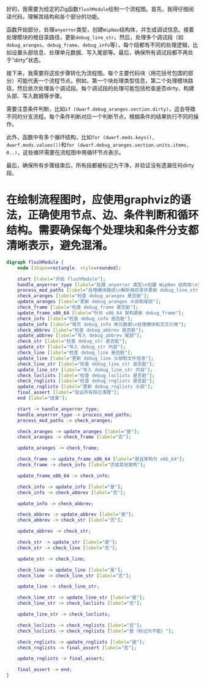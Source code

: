好的，我需要为给定的Zig函数`flushModule`绘制一个流程图。首先，我得仔细阅读代码，理解其结构和各个部分的功能。

函数开始部分，处理`anyerror`类型，创建`WipNav`结构体，并生成调试信息。接着处理模块的根目录路径，更新`debug_line_str`。然后，处理多个调试段（如`debug_aranges`、`debug_frame`、`debug_info`等），每个段都有不同的处理逻辑，比如设置头部信息、处理单元数据、写入尾部等。最后，确保所有调试段都不再处于“dirty”状态。

接下来，我需要将这些步骤转化为流程图。每个主要代码块（用花括号包围的部分）可能代表一个流程节点。例如，第一个块处理类型信息，第二个处理模块路径，然后依次处理各个调试段。每个调试段的处理可能包括检查是否dirty、构建头部、写入数据等步骤。

需要注意条件判断，比如`if (dwarf.debug_aranges.section.dirty)`，这会导致不同的分支流程。每个条件判断对应一个判断节点，根据条件的结果执行不同的操作。

此外，函数中有多个循环结构，比如`for (dwarf.mods.keys(), dwarf.mods.values())`和`for (dwarf.debug_aranges.section.units.items, 0..)`，这些循环需要在流程图中用循环节点表示。

最后，确保所有步骤结束后，所有段都被标记为干净，并验证没有遗漏任何dirty段。

在绘制流程图时，应使用graphviz的语法，正确使用节点、边、条件判断和循环结构。需要确保每个处理块和条件分支都清晰表示，避免混淆。
================================================
```dot
digraph flushModule {
    node [shape=rectangle, style=rounded];

    start [label="开始 flushModule"];
    handle_anyerror_type [label="处理 anyerror 类型\n创建 WipNav 结构体\n生成调试信息"];
    process_mod_paths [label="处理模块路径\n解析根目录并更新 debug_line_str"];
    check_aranges [label="检查 debug_aranges 是否脏"];
    update_aranges [label="更新 debug_aranges 头部和尾部"];
    check_frame [label="检查 debug_frame 是否脏"];
    update_frame_x86_64 [label="针对 x86_64 架构更新 debug_frame"];
    check_info [label="检查 debug_info 是否脏"];
    update_info [label="填充 debug_info 单元数据\n处理模块和交叉引用"];
    check_abbrev [label="检查 debug_abbrev 是否脏"];
    update_abbrev [label="写入 debug_abbrev 尾部"];
    check_str [label="检查 debug_str 是否脏"];
    update_str [label="写入 debug_str 内容"];
    check_line [label="检查 debug_line 是否脏"];
    update_line [label="更新 debug_line 头部和文件信息"];
    check_line_str [label="检查 debug_line_str 是否脏"];
    update_line_str [label="写入 debug_line_str 内容"];
    check_loclists [label="检查 debug_loclists 是否脏"];
    check_rnglists [label="检查 debug_rnglists 是否脏"];
    update_rnglists [label="更新 debug_rnglists 头部"];
    final_assert [label="验证所有段已清理"];
    end [label="结束"];

    start -> handle_anyerror_type;
    handle_anyerror_type -> process_mod_paths;
    process_mod_paths -> check_aranges;

    check_aranges -> update_aranges [label="是"];
    check_aranges -> check_frame [label="否"];

    update_aranges -> check_frame;

    check_frame -> update_frame_x86_64 [label="是且架构为 x86_64"];
    check_frame -> check_info [label="否或其他架构"];

    update_frame_x86_64 -> check_info;

    check_info -> update_info [label="是"];
    check_info -> check_abbrev [label="否"];

    update_info -> check_abbrev;

    check_abbrev -> update_abbrev [label="是"];
    check_abbrev -> check_str [label="否"];

    update_abbrev -> check_str;

    check_str -> update_str [label="是"];
    check_str -> check_line [label="否"];

    update_str -> check_line;

    check_line -> update_line [label="是"];
    check_line -> check_line_str [label="否"];

    update_line -> check_line_str;

    check_line_str -> update_line_str [label="是"];
    check_line_str -> check_loclists [label="否"];

    update_line_str -> check_loclists;

    check_loclists -> check_rnglists [label="否"];
    check_loclists -> check_rnglists [label="是（标记为不脏）"];

    check_rnglists -> update_rnglists [label="是"];
    check_rnglists -> final_assert [label="否"];

    update_rnglists -> final_assert;

    final_assert -> end;
}
```
